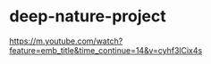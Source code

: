 # deep-nature-project

https://m.youtube.com/watch?feature=emb_title&time_continue=14&v=cyhf3lCix4s
